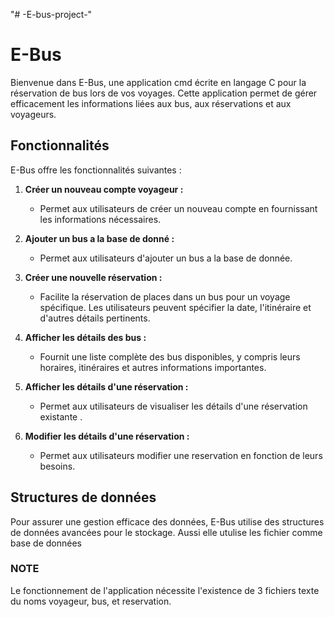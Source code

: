 "# -E-bus-project-" 
# E-Bus 

Bienvenue dans E-Bus, une application cmd  écrite en langage C pour la réservation de bus lors de vos voyages. Cette application permet de gérer efficacement les informations liées aux bus, aux réservations et aux voyageurs. 

## Fonctionnalités

E-Bus offre les fonctionnalités suivantes :

1. **Créer un nouveau compte voyageur :**
   - Permet aux utilisateurs de créer un nouveau compte en fournissant les informations nécessaires.

2. **Ajouter un bus a la base de donné :**
   - Permet aux utilisateurs d'ajouter un bus a la base de donnée.

3. **Créer une nouvelle réservation :**
   - Facilite la réservation de places dans un bus pour un voyage spécifique. Les utilisateurs peuvent spécifier la date, l'itinéraire et d'autres détails pertinents.

4. **Afficher les détails des bus :**
   - Fournit une liste complète des bus disponibles, y compris leurs horaires, itinéraires et autres informations importantes.

5. **Afficher les détails d'une réservation :**
   - Permet aux utilisateurs de visualiser les détails d'une réservation existante .

6. **Modifier les détails d'une réservation :**
   - Permet aux utilisateurs modifier une reservation en fonction de leurs besoins.


## Structures de données 

Pour assurer une gestion efficace des données, E-Bus utilise des structures de données avancées pour le stockage. Aussi elle utulise les fichier comme base de données

### NOTE 

Le fonctionnement de l'application nécessite l'existence de 3 fichiers texte du noms voyageur, bus, et reservation.
